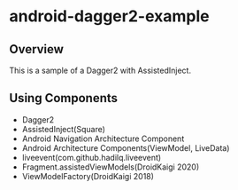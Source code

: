 # android-dagger2-example

## Overview

This is a sample of a Dagger2 with AssistedInject.


## Using Components

- Dagger2
- AssistedInject(Square)
- Android Navigation Architecture Component
- Android Architecture Components(ViewModel, LiveData)
- liveevent(com.github.hadilq.liveevent)
- Fragment.assistedViewModels(DroidKaigi 2020)
- ViewModelFactory(DroidKaigi 2018)
